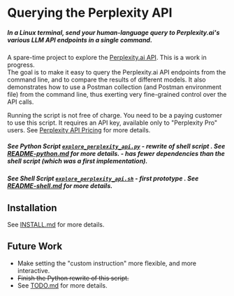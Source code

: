 <!-- markdownlint-disable MD001 MD022 MD026  -->
# Querying the Perplexity API

##### In a Linux terminal, send your human-language query to Perplexity.ai's various LLM API endpoints  in a single command.  

A spare-time project to explore the [Perplexity.ai API](https://blog.perplexity.ai/blog/introducing-pplx-online-llms).  This is a work in progress.  
The goal is to make it easy to query the Perplexity.ai API endpoints from the command line, and to compare the results of different models.
It also demonstrates how to use a Postman collection (and Postman environment file) from the command line, thus exerting very fine-grained control over the API calls.

Running the script is not free of charge. You need to be a paying customer to use this script. It requires an API key, available only to "Perplexity Pro" users. See [Perplexity API Pricing](https://docs.perplexity.ai/docs/pricing) for more details.

##### See Python Script [`explore_perplexity_api.py`](explore_perplexity_api.py) - rewrite of shell script . See [README-python.md](README-python.md) for more details.  - has fewer dependencies than the shell script (which was a first implementation).

##### See Shell Script [`explore_perplexity_api.sh`](explore_perplexity_api.sh) - first prototype . See [README-shell.md](README-shell.md) for more details.

## Installation

See [INSTALL.md](INSTALL.md) for more details.

## Future Work

- Make setting the "custom instruction" more flexible, and more interactive.
- ~~Finish the Python rewrite of this script.~~
- See [TODO.md](TODO.md) for more details.
